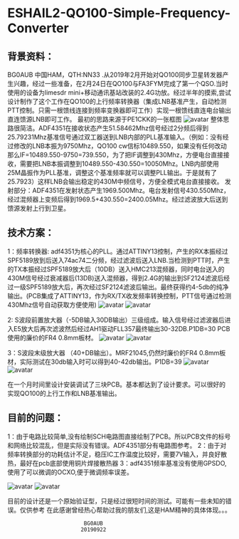 # ESHAIL2-QO100-Simple-Frequency-Converter

## 背景资料：
BG0AUB 中国HAM，QTH:NN33   .从2019年2月开始对QO100同步卫星转发器产生兴趣，经过一些准备，在2月24日在QO100与FA3FYM完成了第一个QSO.当时使用的设备为limesdr mini+移动通讯基站改装的2.4G功放。经过半年的摸索,尝试设计制作了这个工作在QO100的上行频率转换器（集成LNB基准产生，自动检测PTT控制。只需一根馈线连接到频率变换器即可工作）实现一根馈线直连电台输出直连馈源LNB即可工作。
最初的思路来源于PE1CKK的一张框图
![avatar](/image/1.jpg)
整体思路很简洁。ADF4351在接收状态产生51.58462Mhz信号经过2分频后得到25.79231Mhz基准信号通过双工器送到LNB内部的PLL基准输入。（例如：没有经过修改的LNB本振为9750Mhz，QO100 cw信标10489.550，如果没有任何改动那么IF=10489.550-9750=739.550，为了把IF调整到430Mhz，方便电台直接接收，需要把LNB本振调整到10489.550-430.550=10050Mhz。LNB内部使用25M晶振作为PLL基准，调整这个基准频率就可以调整PLL输出。于是就有了25.7923）这样LNB会输出稳定的430M中频信号，方便全模式电台直接接收。
    发射部分：ADF4351在发射状态产生1969.500Mhz。电台发射信号430.550Mhz，经过混频器上变频后得到1969.5+430.550=2400.05Mhz。经过滤波放大后送到馈源发射上行到卫星。

## 技术方案：
1：频率转换器:  adf4351为核心的PLL。通过ATTINY13控制，产生的RX本振经过SPF5189放到后送入74ac74二分频，经过滤波后送入LNB.当检测到PTT时，产生的TX本振经过SPF5189放大后（10DB）送入HMC213混频器，同时电台送入的430M信号经过衰减器后(13DB)送入混频器，得到2.4G的输出到SF2124滤波后经过一级SPF5189放大后，再次经过SF2124滤波后输出。最终获得约4-5db的纯净输出。(PCB集成了ATTINY13，作为RX/TX收发频率转换控制，PTT信号通过检测430Mhz信号自动获取方便使用)
![avatar](/image/2.png)
![avatar](/image/3.png)

2: S波段前置放大器（-5DB输入30DB输出）三级组成。输入信号经过滤波器后进入E5放大后再次滤波然后经过AH1驱动FLL357最终输出30-32DB.P1DB=30   PCB使用的廉价的FR4 0.8mm板材。
![avatar](/image/4.png)
![avatar](/image/5.png)


3：S波段末级放大器 （40+DB输出）。MRF21045,仍然时廉价的FR4 0.8mm板材，实际测试在30db输入时可以得到40-42db输出。P1DB=39
![avatar](/image/6.png)
![avatar](/image/7.png)

在一个月时间里设计安装调试了三块PCB。基本都达到了设计要求。可以很好的实现QO100的上行工作和LNB基准输出。

## 目前的问题：
1：由于电路比较简单,没有绘制SCH电路图直接绘制了PCB。所以PCB文件的标号和网络比较混乱，但是实际没有错误。ADF4351部分有电路图参考。
2：由于对频率转换部分的功耗估计不足，稳压IC工作温度比较好，需要7V输入，并良好散热，最好在pcb底部使用铜片焊接散热器
3：adf4351频率基准没有使用GPSDO,使用了可以微调的OCXO,便于微调频率误差。


![avatar](/image/8.png)
![avatar](/image/9.png)


目前的设计还是一个原始验证型，只是经过很短时间的测试。可能有一些未知的错误。仅供参考
在此感谢曾经热心帮助过我的朋友们,这是HAM精神的具体体现。。。

                            BG0AUB
                           20190922
